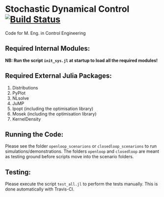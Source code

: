 # Stochastic Dynamical Control [![Build Status](https://travis-ci.org/stelmo/Stochastic-Dynamical-Control-Code.svg?branch=master)](https://travis-ci.org/stelmo/Stochastic-Dynamical-Control-Code)
Code for M. Eng. in Control Engineering

## Required Internal Modules:

**NB: Run the script `init_sys.jl` at startup to load all the required modules!**

## Required External Julia Packages:

1. Distributions
2. PyPlot
3. NLsolve
4. JuMP
5. Ipopt (including the optimisation library)
6. Mosek (including the optimisation library)
7. KernelDensity

## Running the Code:

Please see the folder `openloop_scenarions` or `closedloop_scenarions` to run simulations/demonstrations. The folders `openloop` and `closedloop` are meant as testing ground before scripts move into the scenario folders.

## Testing:

Please execute the script `test_all.jl` to perform the tests manually. This is done automatically with Travis-CI.
